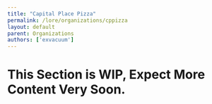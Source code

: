 ```yaml
---
title: "Capital Place Pizza"
permalink: /lore/organizations/cppizza
layout: default
parent: Organizations
authors: ['exvacuum']
---
```


# This Section is WIP, Expect More Content Very Soon.